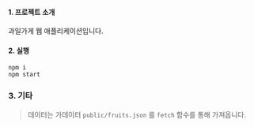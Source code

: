 #### 1. 프로젝트 소개
과일가게 웹 애플리케이션입니다.

#### 2. 실행
```shell
npm i
npm start
```

### 3. 기타
> 데이터는 가데이터 `public/fruits.json` 를 `fetch` 함수를 통해 가져옵니다.
